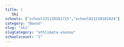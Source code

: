 ```yaml
---
title: |
   Ski
schools: ["school231120181715","school021220181924"]
category: "Βουνό"
slug: "ski"
slugCategory: "athlimata-vounou"
schoolscount: "2"
---
```


